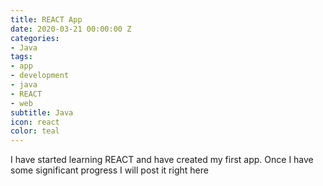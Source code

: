 ```yaml
---
title: REACT App
date: 2020-03-21 00:00:00 Z
categories:
- Java
tags:
- app
- development
- java
- REACT
- web
subtitle: Java
icon: react
color: teal
---
```


I have started learning REACT and have created my first app. Once I have some significant progress I will post it right here
